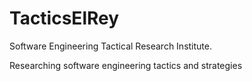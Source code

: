 # TacticsElRey

Software Engineering Tactical Research Institute.

Researching software engineering tactics and strategies

